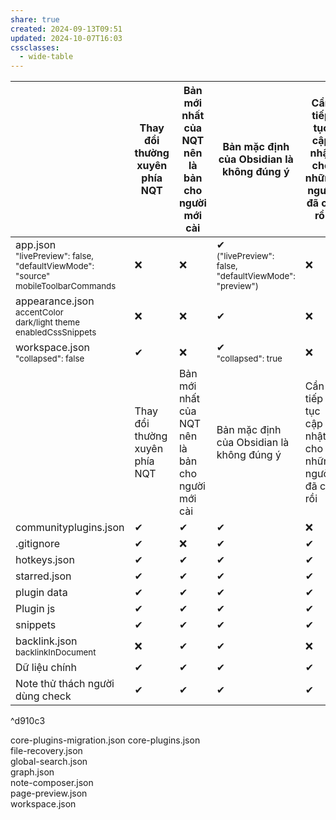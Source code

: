 ```yaml
---
share: true
created: 2024-09-13T09:51
updated: 2024-10-07T16:03
cssclasses:
  - wide-table
---
```


|                                                                                             | Thay đổi thường xuyên phía NQT | Bản mới nhất của NQT nên là bản cho người mới cài | Bản mặc định của Obsidian là không đúng ý                            | Cần tiếp tục cập nhật cho những người đã cài rồi | Thay đổi thường xuyên phía người dùng | Người dùng cần cập nhật cho mọi người |
| ------------------------------------------------------------------------------------------- | ------------------------------ | ------------------------------------------------- | -------------------------------------------------------------------- | ------------------------------------------------ | ------------------------------------- | ------------------------------------- |
| app.json<br><sub>"livePreview": false, "defaultViewMode": "source"<br>mobileToolbarCommands | ❌                             | ❌                                                | ✔<br><sub>("livePreview": false, "defaultViewMode": "preview")</sub> | ❌                                               | ✔                                     | ❌                                    |
| appearance.json<br><sub>accentColor<br>dark/light theme<br>enabledCssSnippets               | ❌                             | ❌                                                | ✔                                                                    | ❌                                               | ✔                                     | ❌                                    |
| workspace.json<br><sub>"collapsed": false</sub>                                             | ✔                              | ❌                                                | ✔<br><sub>"collapsed": true</sub>                                    | ❌                                               | ✔                                     | ❌                                    |
|                                                                                             | Thay đổi thường xuyên phía NQT | Bản mới nhất của NQT nên là bản cho người mới cài | Bản mặc định của Obsidian là không đúng ý                            | Cần tiếp tục cập nhật cho những người đã cài rồi | Thay đổi thường xuyên phía người dùng | Người dùng cần cập nhật cho mọi người |
| communityplugins.json                                                                       | ✔                              | ✔                                                 | ✔                                                                    | ❌                                               | ✔                                     | ✔                                     |
| .gitignore                                                                                  | ✔                              | ❌                                                | ✔                                                                    | ✔                                                | ❌                                    | ❌                                    |
| hotkeys.json                                                                                | ✔                              | ✔                                                 | ✔                                                                    | ✔                                                | ❌                                    | ❌                                    |
| starred.json                                                                                | ✔                              | ✔                                                 | ✔                                                                    | ✔                                                | ❌                                    | ❌                                    |
| plugin data                                                                                 | ✔                              | ✔                                                 | ✔                                                                    | ✔                                                | ❌                                    | ❌                                    |
| Plugin js                                                                                   | ✔                              | ✔                                                 | ✔                                                                    | ✔                                                | ❌                                    | ❌                                    |
| snippets                                                                                    | ✔                              | ✔                                                 | ✔                                                                    | ✔                                                | ❌                                    | ❌                                    |
| backlink.json<br><sub>backlinkInDocument                                                    | ❌                             | ✔                                                 | ✔                                                                    | ❌                                               | ❌                                    | ❌                                    |
| Dữ liệu chính                                                                               | ✔                              | ✔                                                 | ✔                                                                    | ✔                                                | ✔                                     | ✔                                     |
| Note thử thách người dùng check                                                             | ✔                              | ✔                                                 | ✔                                                                    | ✔                                                | ✔                                     | ❌                                    |

^d910c3


core-plugins-migration.json
core-plugins.json          
file-recovery.json         
global-search.json         
graph.json    
note-composer.json         
page-preview.json          
workspace.json
